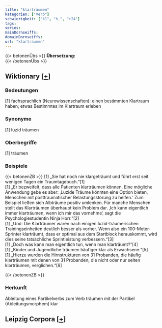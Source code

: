 ```yaml
---
title: "klarträumen"
kategorien: ["Verb"]
schwierigkeit: ["k1", "h_", "r24"]
tags:
series:
mainDornseiffs:
domainDornseiffs:
url: "klarträumen"
---
```


{{< betonenÜbs >}}
**Übersetzung:**  
{{< /betonenÜbs >}}

## Wiktionary [[+](https://de.wiktionary.org/wiki/klarträumen)]

### Bedeutungen
[1] fachsprachlich (Neurowissenschaften): einen bestimmten Klartraum haben; etwas Bestimmtes im Klartraum erleben  

### Synonyme
[1] luzid träumen  

### Oberbegriffe
[1] träumen  

### Beispiele
{{< betonenZB >}}
[1] „Sie hat noch nie klargeträumt und führt erst seit wenigen Tagen ein Traumtagebuch.“[1]  
[1] „Er bezweifelt, dass alle Patienten klarträumen können. Eine mögliche Anwendung gebe es aber: ‚Luzide Träume könnten eine Option bieten, Menschen mit posttraumatischer Belastungsstörung zu helfen.‘ Zum Beispiel ließen sich Albträume positiv umlenken. Für manche Menschen stellt das Klarträumen überhaupt kein Problem dar. ‚Ich kann eigentlich immer klarträumen, wenn ich mir das vornehme‘, sagt die Psychologiestudentin Ninja Horr.“[2]  
[1] „Und: Die Klarträumer waren nach einigen luzid-träumerischen Trainingseinheiten deutlich besser als vorher. Wenn also ein 100-Meter-Sprinter klarträumt, dass er optimal aus dem Startblock herauskommt, wird dies seine tatsächliche Sprintleistung verbessern.“[3]  
[1] „Doch was kann man eigentlich tun, wenn man klarträumt?“[4]  
[1] „Kinder und Jugendliche träumen häufiger klar als Erwachsene.“[5]  
[1] „Hierzu wurden die Hirnstrukturen von 31 Probanden, die häufig klarträumen mit denen von 31 Probanden, die nicht oder nur selten klarträumen, verglichen.“[6]  

{{< /betonenZB >}}
### Herkunft
Ableitung eines Partikelverbs zum Verb träumen mit der Partikel (Ableitungsmorphem) klar  


## Leipzig Corpora [[+](https://corpora.uni-leipzig.de/en/res?word=klarträumen&corpusId=deu_newscrawl-public_2018)]

